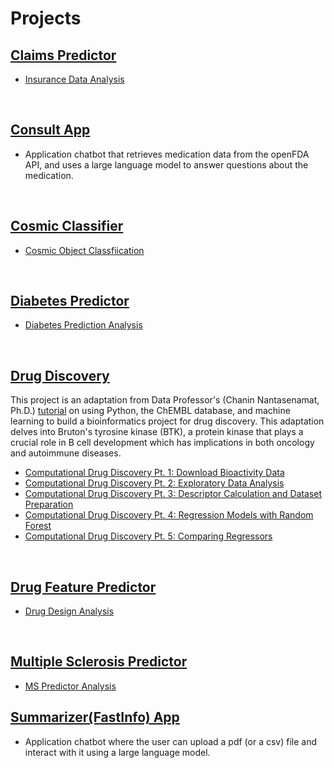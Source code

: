 # Projects

## [Claims Predictor](https://github.com/HAlex94/Projects/tree/main/Claims_Predictor)
* [Insurance Data Analysis](https://github.com/HAlex94/Projects/blob/main/Claims_Predictor/Insurance_Data_Analysis.ipynb)

&nbsp;

## [Consult App](https://github.com/HAlex94/Projects/tree/main/Consult%20App)
* Application chatbot that retrieves medication data from
the openFDA API, and uses a large language model to answer questions
about the medication.

&nbsp;

## [Cosmic Classifier](https://github.com/HAlex94/Projects/tree/main/Cosmic_Classifier)
* [Cosmic Object Classfiication](https://github.com/HAlex94/Projects/blob/main/Cosmic_Classifier/Cosmic_Object_Classification.ipynb)

&nbsp;

## [Diabetes Predictor](https://github.com/HAlex94/Projects/tree/main/Diabetes_Predictor)
* [Diabetes Prediction Analysis](https://github.com/HAlex94/Projects/blob/main/Diabetes_Predictor/Diabetes_Prediction_Analysis.ipynb)

&nbsp;

## [Drug Discovery](https://github.com/HAlex94/Projects/tree/main/Drug_discovery_BTK)
This project is an adaptation from Data Professor's (Chanin Nantasenamat, Ph.D.) [tutorial](https://www.youtube.com/watch?v=jBlTQjcKuaY&t=852s) on using Python, the ChEMBL database, and machine learning to build a bioinformatics project for drug discovery. This adaptation delves into Bruton's tyrosine kinase (BTK), a protein kinase that  plays a crucial role in B cell development which has implications in both oncology and autoimmune diseases.  
* [Computational Drug Discovery Pt. 1: Download Bioactivity Data](https://github.com/HAlex94/Projects/blob/main/Drug_discovery_BTK/CDD_ML_Part_1_bioactivity_data.ipynb)
* [Computational Drug Discovery Pt. 2: Exploratory Data Analysis](https://github.com/HAlex94/Projects/blob/main/Drug_discovery_BTK/CDD_ML_Part_2_Exploratory_Data_Analysis.ipynb)
* [Computational Drug Discovery Pt. 3: Descriptor Calculation and Dataset Preparation](https://github.com/HAlex94/Projects/blob/main/Drug_discovery_BTK/CDD_ML_Part_3_Descriptor_Dataset_Preparation.ipynb)
* [Computational Drug Discovery Pt. 4: Regression Models with Random Forest](https://github.com/HAlex94/Projects/blob/main/Drug_discovery_BTK/CDD_ML_Part_4_Regression_Random_Forest.ipynb)
* [Computational Drug Discovery Pt. 5: Comparing Regressors](https://github.com/HAlex94/Projects/blob/main/Drug_discovery_BTK/CDD_ML_Part_5_Compare_Regressors.ipynb)

&nbsp;

## [Drug Feature Predictor](https://github.com/HAlex94/Projects/tree/main/Drug_feature_predictor)
* [Drug Design Analysis](https://github.com/HAlex94/Projects/blob/main/Drug_feature_predictor/Drug_Design_Analysis.ipynb)

&nbsp;

## [Multiple Sclerosis Predictor](https://github.com/HAlex94/Projects/tree/main/Multiple_Sclerosis_Predictor)
* [MS Predictor Analysis](https://github.com/HAlex94/Projects/blob/main/Multiple_Sclerosis_Predictor/MS_Predictor_Analysis.ipynb)

## [Summarizer(FastInfo) App](https://github.com/HAlex94/Projects/tree/main/Summarizer%20App)
* Application chatbot where the user can upload a pdf (or a csv)
file and interact with it using a large language model.


&nbsp;

  
